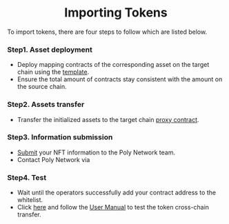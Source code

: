 <h1 align="center">Importing Tokens</h1>

To import tokens, there are four steps to follow which are listed below.


### Step1. Asset deployment
- Deploy mapping contracts of the corresponding asset on the target chain using the [template](https://github.com/polynetwork/eth-contracts/blob/master/contracts/core/assets/erc20_template/ERC20Template.sol). 
- Ensure the total amount of contracts stay consistent with the amount on the source chain.

### Step2. Assets transfer
- Transfer the initialized assets to the target chain [proxy contract](../../Core_Smart_Contract/Contract/LockProxy.md).

### Step3. Information submission
- [Submit](https://docs.google.com/forms/d/e/1FAIpQLScEdSVFT_OogZj9Yq3YG4IKKKrvdcjB3hMrG5udgGIzxvFZBw/viewform) your NFT information to the Poly Network team.
- Contact Poly Network via <a class="fab fa-discord" href= "https://discord.com/invite/y6MuEnq"></a>

### Step4. Test 
- Wait until the operators successfully add your contract address to the whitelist.
- Click [here](https://bridge.poly.network/testnet) and follow the [User Manual](../../Core_Smart_Contract/User_Manuals/Token_Transaction.md) to test the token cross-chain transfer.
